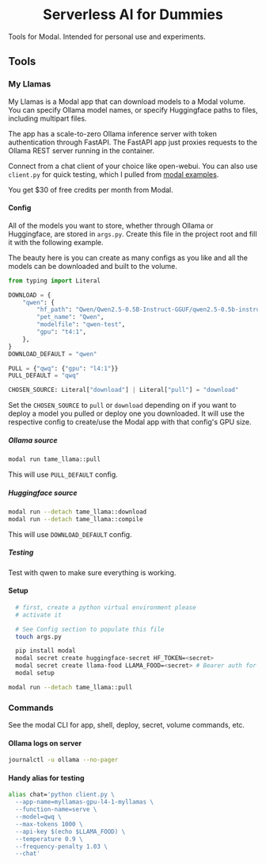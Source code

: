 <h1><div align="center">Serverless AI for Dummies</div></h1>

Tools for Modal. Intended for personal use and experiments.

## Tools

### My Llamas

My Llamas is a Modal app that can download models to a Modal volume. You can specify Ollama model names, or specify Huggingface paths to files, including multipart files.

The app has a scale-to-zero Ollama inference server with token authentication through FastAPI. The FastAPI app just proxies requests to the Ollama REST server running in the container.

Connect from a chat client of your choice like open-webui. You can also use `client.py` for quick testing, which I pulled from [modal examples](https://github.com/modal-labs/modal-examples/tree/main).

You get $30 of free credits per month from Modal.

#### Config

All of the models you want to store, whether through Ollama or Huggingface, are stored in `args.py`. Create this file in the project root and fill it with the following example.

The beauty here is you can create as many configs as you like and all the models can be downloaded and built to the volume.

```python
from typing import Literal

DOWNLOAD = {
    "qwen": {
        "hf_path": "Qwen/Qwen2.5-0.5B-Instruct-GGUF/qwen2.5-0.5b-instruct-fp16.gguf",
        "pet_name": "Qwen",
        "modelfile": "qwen-test",
        "gpu": "t4:1",
    },
}
DOWNLOAD_DEFAULT = "qwen"

PULL = {"qwq": {"gpu": "l4:1"}}
PULL_DEFAULT = "qwq"

CHOSEN_SOURCE: Literal["download"] | Literal["pull"] = "download"
```

Set the `CHOSEN_SOURCE` to `pull` or `download` depending on if you want to deploy a model you pulled or deploy one you downloaded. It will use the respective config to create/use the Modal app with that config's GPU size.

##### Ollama source

```bash
modal run tame_llama::pull
```

This will use `PULL_DEFAULT` config.

##### Huggingface source

```bash
modal run --detach tame_llama::download
modal run --detach tame_llama::compile
```

This will use `DOWNLOAD_DEFAULT` config.

##### Testing

Test with qwen to make sure everything is working.

#### Setup

```bash
  # first, create a python virtual environment please
  # activate it

  # See Config section to populate this file
  touch args.py

  pip install modal
  modal secret create huggingface-secret HF_TOKEN=<secret>
  modal secret create llama-food LLAMA_FOOD=<secret> # Bearer auth for fastapi
  modal setup
```

```bash
modal run --detach tame_llama::pull
```

### Commands

See the modal CLI for app, shell, deploy, secret, volume commands, etc.

#### Ollama logs on server

```bash
journalctl -u ollama --no-pager
```

#### Handy alias for testing

```bash
alias chat='python client.py \
  --app-name=myllamas-gpu-l4-1-myllamas \
  --function-name=serve \
  --model=qwq \
  --max-tokens 1000 \
  --api-key $(echo $LLAMA_FOOD) \
  --temperature 0.9 \
  --frequency-penalty 1.03 \
  --chat'
```
